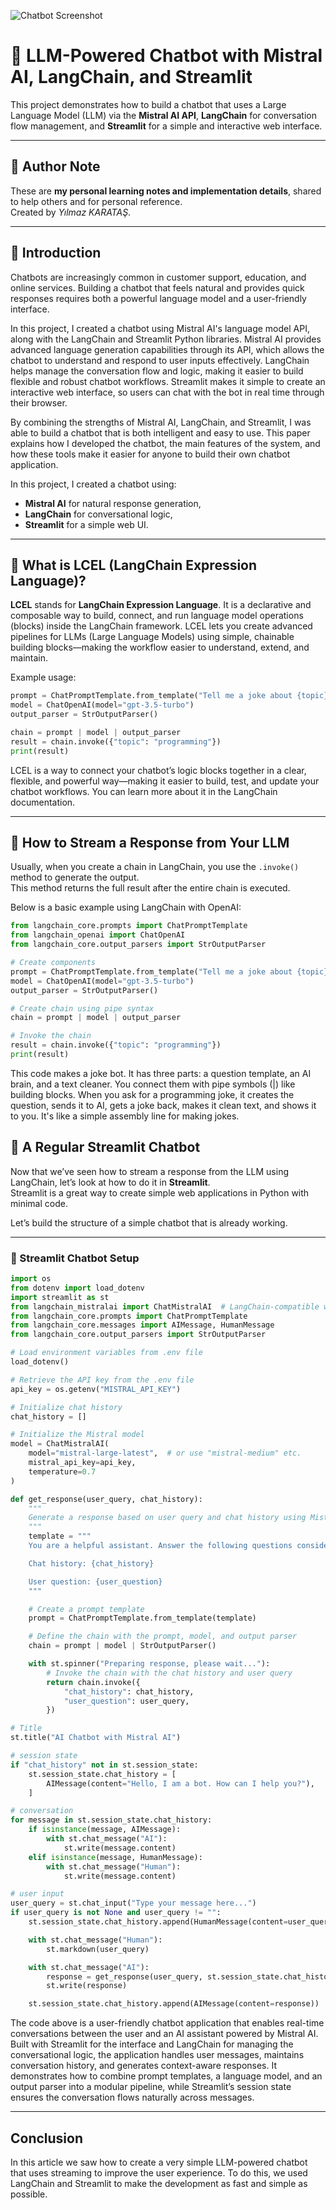 ![Chatbot Screenshot](https://github.com/user-attachments/assets/2c830cf5-9c16-42be-ae19-b78c2aa320cf)


# 🤖 LLM-Powered Chatbot with Mistral AI, LangChain, and Streamlit

This project demonstrates how to build a chatbot that uses a Large Language Model (LLM) via the **Mistral AI API**, **LangChain** for conversation flow management, and **Streamlit** for a simple and interactive web interface.

---

## 📌 Author Note

These are **my personal learning notes and implementation details**, shared to help others and for personal reference.  
Created by *Yılmaz KARATAŞ*.

---

## 🚀 Introduction

Chatbots are increasingly common in customer support, education, and online services. Building a chatbot that feels natural and provides quick responses requires both a powerful language model and a user-friendly interface.

In this project, I created a chatbot using Mistral AI's language model API, along with the LangChain and Streamlit Python libraries. Mistral AI provides advanced language generation capabilities through its API, which allows the chatbot to understand and respond to user inputs effectively. LangChain helps manage the conversation flow and logic, making it easier to build flexible and robust chatbot workflows. Streamlit makes it simple to create an interactive web interface, so users can chat with the bot in real time through their browser.

By combining the strengths of Mistral AI, LangChain, and Streamlit, I was able to build a chatbot that is both intelligent and easy to use. This paper explains how I developed the chatbot, the main features of the system, and how these tools make it easier for anyone to build their own chatbot application.

In this project, I created a chatbot using:
- **Mistral AI** for natural response generation,
- **LangChain** for conversational logic,
- **Streamlit** for a simple web UI.

---

## 🔗 What is LCEL (LangChain Expression Language)?

**LCEL** stands for **LangChain Expression Language**. It is a declarative and composable way to build, connect, and run language model operations (blocks) inside the LangChain framework. LCEL lets you create advanced pipelines for LLMs (Large Language Models) using simple, chainable building blocks—making the workflow easier to understand, extend, and maintain.

Example usage:
```python
prompt = ChatPromptTemplate.from_template("Tell me a joke about {topic}")
model = ChatOpenAI(model="gpt-3.5-turbo")
output_parser = StrOutputParser()

chain = prompt | model | output_parser
result = chain.invoke({"topic": "programming"})
print(result)
```


LCEL is a way to connect your chatbot’s logic blocks together in a clear, flexible, and powerful way—making it easier to build, test, and update your chatbot workflows. You can learn more about it in the LangChain documentation.

---

## 📡 How to Stream a Response from Your LLM

Usually, when you create a chain in LangChain, you use the `.invoke()` method to generate the output.  
This method returns the full result after the entire chain is executed.

Below is a basic example using LangChain with OpenAI:

```python
from langchain_core.prompts import ChatPromptTemplate
from langchain_openai import ChatOpenAI
from langchain_core.output_parsers import StrOutputParser

# Create components
prompt = ChatPromptTemplate.from_template("Tell me a joke about {topic}")
model = ChatOpenAI(model="gpt-3.5-turbo")
output_parser = StrOutputParser()

# Create chain using pipe syntax
chain = prompt | model | output_parser

# Invoke the chain
result = chain.invoke({"topic": "programming"})
print(result)
```

This code makes a joke bot. It has three parts: a question template, an AI brain, and a text cleaner. You connect them with pipe symbols (|) like building blocks. When you ask for a programming joke, it creates the question, sends it to AI, gets a joke back, makes it clean text, and shows it to you. It's like a simple assembly line for making jokes.

## 💬 A Regular Streamlit Chatbot

Now that we’ve seen how to stream a response from the LLM using LangChain, let’s look at how to do it in **Streamlit**.  
Streamlit is a great way to create simple web applications in Python with minimal code.

Let’s build the structure of a simple chatbot that is already working.

---

### 🔧 Streamlit Chatbot Setup

```python
import os
from dotenv import load_dotenv
import streamlit as st
from langchain_mistralai import ChatMistralAI  # LangChain-compatible wrapper
from langchain_core.prompts import ChatPromptTemplate
from langchain_core.messages import AIMessage, HumanMessage
from langchain_core.output_parsers import StrOutputParser

# Load environment variables from .env file
load_dotenv()

# Retrieve the API key from the .env file
api_key = os.getenv("MISTRAL_API_KEY")

# Initialize chat history
chat_history = []

# Initialize the Mistral model
model = ChatMistralAI(
    model="mistral-large-latest",  # or use "mistral-medium" etc.
    mistral_api_key=api_key,
    temperature=0.7
)

def get_response(user_query, chat_history):
    """
    Generate a response based on user query and chat history using Mistral AI.
    """
    template = """
    You are a helpful assistant. Answer the following questions considering the history of the conversation:

    Chat history: {chat_history}

    User question: {user_question}
    """

    # Create a prompt template
    prompt = ChatPromptTemplate.from_template(template)

    # Define the chain with the prompt, model, and output parser
    chain = prompt | model | StrOutputParser()

    with st.spinner("Preparing response, please wait..."):
        # Invoke the chain with the chat history and user query
        return chain.invoke({
            "chat_history": chat_history,
            "user_question": user_query,
        })

# Title
st.title("AI Chatbot with Mistral AI")

# session state
if "chat_history" not in st.session_state:
    st.session_state.chat_history = [
        AIMessage(content="Hello, I am a bot. How can I help you?"),
    ]

# conversation
for message in st.session_state.chat_history:
    if isinstance(message, AIMessage):
        with st.chat_message("AI"):
            st.write(message.content)
    elif isinstance(message, HumanMessage):
        with st.chat_message("Human"):
            st.write(message.content)

# user input
user_query = st.chat_input("Type your message here...")
if user_query is not None and user_query != "":
    st.session_state.chat_history.append(HumanMessage(content=user_query))

    with st.chat_message("Human"):
        st.markdown(user_query)

    with st.chat_message("AI"):
        response = get_response(user_query, st.session_state.chat_history)
        st.write(response)

    st.session_state.chat_history.append(AIMessage(content=response))
```

The code above is a user-friendly chatbot application that enables real-time conversations between the user and an AI assistant powered by Mistral AI. Built with Streamlit for the interface and LangChain for managing the conversational logic, the application handles user messages, maintains conversation history, and generates context-aware responses. It demonstrates how to combine prompt templates, a language model, and an output parser into a modular pipeline, while Streamlit’s session state ensures the conversation flows naturally across messages.

---

## Conclusion
In this article we saw how to create a very simple LLM-powered chatbot that uses streaming to improve the user experience. To do this, we used LangChain and Streamlit to make the development as fast and simple as possible.





